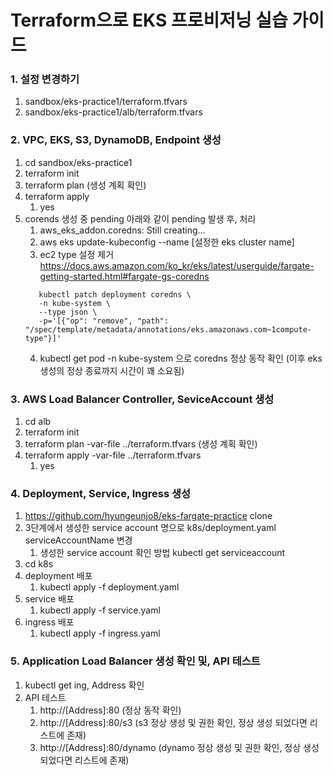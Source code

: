 # Terraform으로 EKS 프로비저닝 실습 가이드

### 1. 설정 변경하기
1. sandbox/eks-practice1/terraform.tfvars
2. sandbox/eks-practice1/alb/terraform.tfvars

### 2. VPC, EKS, S3, DynamoDB, Endpoint 생성
1. cd sandbox/eks-practice1
2. terraform init
3. terraform plan (생성 계획 확인)
4. terraform apply
   1. yes
5. corends 생성 중 pending 아래와 같이 pending 발생 후, 처리
   1. aws_eks_addon.coredns: Still creating...
   2. aws eks update-kubeconfig --name [설정한 eks cluster name]
   3. ec2 type 설정 제거 https://docs.aws.amazon.com/ko_kr/eks/latest/userguide/fargate-getting-started.html#fargate-gs-coredns
   ```
      kubectl patch deployment coredns \
      -n kube-system \
      --type json \
      -p='[{"op": "remove", "path": "/spec/template/metadata/annotations/eks.amazonaws.com~1compute-type"}]'
      ```
   4. kubectl get pod -n kube-system 으로 coredns 정상 동작 확인 (이후 eks 생성의 정상 종료까지 시간이 꽤 소요됨)

### 3. AWS Load Balancer Controller, SeviceAccount 생성
1. cd alb
2. terraform init
3. terraform plan -var-file ../terraform.tfvars (생성 계획 확인)
4. terraform apply -var-file ../terraform.tfvars
   1. yes

### 4. Deployment, Service, Ingress 생성
1. https://github.com/hyungeunjo8/eks-fargate-practice clone
2. 3단계에서 생성한 service account 명으로 k8s/deployment.yaml serviceAccountName 변경
   1. 생성한 service account 확인 방법 kubectl get serviceaccount
3. cd k8s
4. deployment 배포
   1. kubectl apply -f deployment.yaml
5. service 배포
   1. kubectl apply -f service.yaml
6. ingress 배포
   1. kubectl apply -f ingress.yaml

### 5. Application Load Balancer 생성 확인 및, API 테스트
1. kubectl get ing, Address 확인
2. API 테스트
   1. http://[Address]:80 (정상 동작 확인)
   2. http://[Address]:80/s3 (s3 정상 생성 및 권한 확인, 정상 생성 되었다면 리스트에 존재)
   3. http://[Address]:80/dynamo (dynamo 정상 생성 및 권한 확인, 정상 생성 되었다면 리스트에 존재)